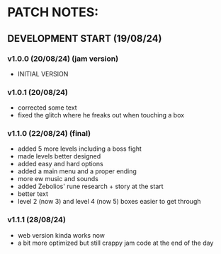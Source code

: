 # PATCH NOTES:  

## DEVELOPMENT START (19/08/24)  

### v1.0.0 (20/08/24) (jam version)

- INITIAL VERSION

### v1.0.1 (20/08/24)

- corrected some text
- fixed the glitch where he freaks out when touching a box

### v1.1.0 (22/08/24) (final)

- added 5 more levels including a boss fight
- made levels better designed
- added easy and hard options
- added a main menu and a proper ending
- more ew music and sounds
- added Zebolios' rune research + story at the start
- better text
- level 2 (now 3) and level 4 (now 5) boxes easier to get through

### v1.1.1 (28/08/24)

- web version kinda works now
- a bit more optimized but still crappy jam code at the end of the day
